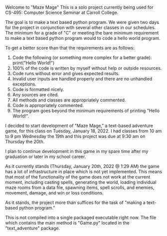 Welcome to "Maze Mage"
This is a solo project currently being used for CS-495: Computer Science Seminar at Carroll College.

The goal is to make a text based python program. We were given two days for the project in conjunction with several other classes in our schedules.
The minimum for a grade of "C" or meeting the bare minimum requirement to make a text based python program would to code a hello world program.

To get a better score than that the requirements are as follows:
1. Code the following (or something more complex for a better grade): print("Hello World!")
2. 100% of the code is written by myself without help or outside resources.
3. Code runs without error and gives expected results.
4. Invalid user inputs are handled properly and there are no unhandled exceptions.
5. Code is formatted nicely.
6. Any sources are cited.
7. All methods and classes are appropriately commented.
8. Code is appropriately commented.
9. The program goes beyond the minimum requirements of printing "Hello World!".

I decided to start development of "Maze Mage," a text-based adventure game, for this class on Tuesday, January 18, 2022.
I had classes from 10 am to 9 pm Wednesday the 19th and this project was due at 9:30 am on Thursday the 20th.

I plan to continue development in this game in my spare time after my graduation or later in my school career.

As it currently stands (Thursday, January 20th, 2022 @ 1:29 AM) the game has a lot of infrastructure in place which is not yet implemented.
This means that most of the functionality of the game does not work at the current moment, including casting spells, generating the world, loading individual maze rooms from a data file, spawning items, spell scrolls, and enemies, movement, damage, and win or loss conditions.

As it stands, the project more than suffices for the task of "making a text-based python program."

This is not compiled into a single packaged executable right now. The file which contains the main method is "Game.py" located in the "text_adventure" package.
